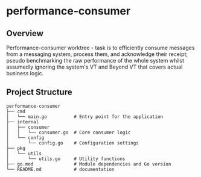 # performance-consumer

## Overview
Performance-consumer worktree - task is to efficiently consume messages from a messaging system, process them, and acknowledge their receipt; pseudo benchmarking the raw performance of the whole system whilst assumedly ignoring the system's VT and Beyond VT that covers actual business logic. 
## Project Structure
```
performance-consumer
├── cmd
│   └── main.go          # Entry point for the application
├── internal
│   ├── consumer
│   │   └── consumer.go  # Core consumer logic
│   └── config
│       └── config.go    # Configuration settings
├── pkg
│   └── utils
│       └── utils.go     # Utility functions
├── go.mod               # Module dependencies and Go version
└── README.md            # documentation
```
